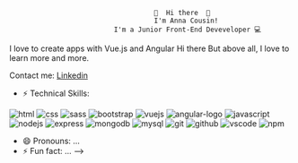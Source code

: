                                         👋  Hi there  👋 
                                        I'm Anna Cousin!
                              I'm a Junior Front-End Deveveloper 💻 
                              
                              
I love to create apps with Vue.js and Angular
 Hi there
But above all, I love to learn more and more.

Contact me:
[Linkedin](https://www.linkedin.com/in/anna-cousin-5a2012138/) 

- ⚡ Technical Skills:

![html](https://user-images.githubusercontent.com/85175192/154856727-a6a451ef-1afa-46e8-a20d-822a390850d2.png)
![css](https://user-images.githubusercontent.com/85175192/154856785-94e4cc81-44cd-4f8c-9c7b-b1d8480ace86.png)
![sass](https://user-images.githubusercontent.com/85175192/154856805-bfd3eefc-9aac-4eac-93bb-ce6da798a933.png)
![bootstrap](https://user-images.githubusercontent.com/85175192/154856838-c608bbc6-94e3-497c-aaaa-cb48ef76bccd.jpg)
![vuejs](https://user-images.githubusercontent.com/85175192/154856889-9da97b0d-8a87-4916-8e86-beec902af1ff.png)
![angular-logo](https://user-images.githubusercontent.com/85175192/154857041-9ffeacd9-0b2d-479d-9dc6-f93a055b2f27.png)
![javascript](https://user-images.githubusercontent.com/85175192/154857080-dd005fdb-405b-4400-ba5a-a078c83305aa.png)
![nodejs](https://user-images.githubusercontent.com/85175192/154857099-b9a31a39-90f5-4d04-9c81-61b13e0a183d.png)
![express](https://user-images.githubusercontent.com/85175192/154857129-b1d9f206-6b73-4a07-a627-68055739333c.png)
![mongodb](https://user-images.githubusercontent.com/85175192/154857168-5e31dbf4-9585-40ac-a53d-29782b6f4ace.png)
![mysql](https://user-images.githubusercontent.com/85175192/154857192-b5090f6f-eb0c-49f1-81b8-b382008b5ad3.png)
![git](https://user-images.githubusercontent.com/85175192/154857221-404e551f-fb9b-4563-a30b-d988d313cac4.png)
![github](https://user-images.githubusercontent.com/85175192/154857250-958e29b4-fa11-44c4-a15a-887f1229656e.png)
![vscode](https://user-images.githubusercontent.com/85175192/154857275-118ea9db-9563-472c-bc61-c49d347fb5b7.png)
![npm](https://user-images.githubusercontent.com/85175192/154857295-8f821e91-108c-4784-89ff-56f2dadee534.png)


- 😄 Pronouns: ...
- ⚡ Fun fact: ...
-->
